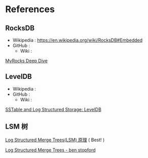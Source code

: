 # References

## RocksDB

- Wikipedia : https://en.wikipedia.org/wiki/RocksDB#Embedded
- GitHub :
    - Wiki :

[MyRocks Deep Dive](https://www.slideshare.net/matsunobu/myrocks-deep-dive)

## LevelDB

- Wikipedia :
- GitHub :
    - Wiki :

[SSTable and Log Structured Storage: LevelDB](https://www.igvita.com/2012/02/06/sstable-and-log-structured-storage-leveldb/)

## LSM 树

[Log Structured Merge Trees(LSM) 原理](http://www.open-open.com/lib/view/open1424916275249.html) ( Best! )

[Log Structured Merge Trees - ben stopford](http://www.benstopford.com/2015/02/14/log-structured-merge-trees/)
